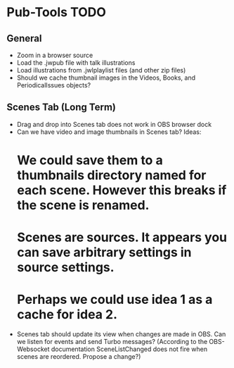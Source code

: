 # Pub-Tools TODO

## General

* Zoom in a browser source
* Load the .jwpub file with talk illustrations
* Load illustrations from .jwlplaylist files (and other zip files)
* Should we cache thumbnail images in the Videos, Books, and PeriodicalIssues objects?

## Scenes Tab (Long Term)

* Drag and drop into Scenes tab does not work in OBS browser dock
* Can we have video and image thumbnails in Scenes tab? Ideas:
  # We could save them to a thumbnails directory named for each scene. However this breaks if the scene is renamed.
  # Scenes are sources. It appears you can save arbitrary settings in source settings.
  # Perhaps we could use idea 1 as a cache for idea 2.
* Scenes tab should update its view when changes are made in OBS. Can we listen
  for events and send Turbo messages? (According to the OBS-Websocket documentation
  SceneListChanged does not fire when scenes are reordered. Propose a change?)

